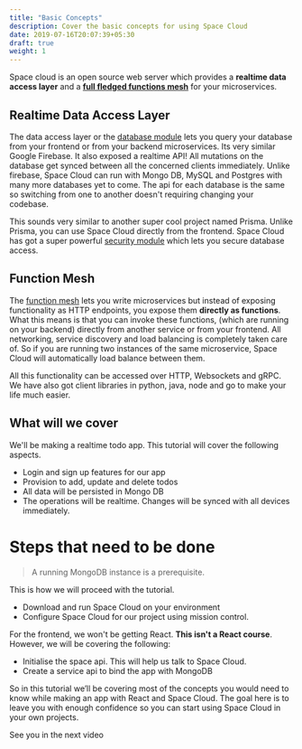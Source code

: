 ```yaml
---
title: "Basic Concepts"
description: Cover the basic concepts for using Space Cloud
date: 2019-07-16T20:07:39+05:30
draft: true
weight: 1
---
```


Space cloud is an open source web server which provides a **realtime data access layer** and a **[full fledged functions mesh](https://medium.com/spaceuptech/time-to-step-up-your-microservices-4c38fb02ce4d)** for your microservices.

## Realtime Data Access Layer

The data access layer or the [database module](https://spaceuptech/docs/database/overview) lets you query your database from your frontend or from your backend microservices. Its very similar Google Firebase. It also exposed a realtime API! All mutations on the database get synced between all the concerned clients immediately. Unlike firebase, Space Cloud can run with Mongo DB, MySQL and Postgres with many more databases yet to come. The api for each database is the same so switching from one to another doesn't requiring changing your codebase.

This sounds very similar to another super cool project named Prisma. Unlike Prisma, you can use Space Cloud directly from the frontend. Space Cloud has got a super powerful [security module](https://spaceuptech.com/docs/security/overview) which lets you secure database access.

## Function Mesh

The [function mesh](https://spaceuptech.com/docs/functions/overview) lets you write microservices but instead of exposing functionality as HTTP endpoints, you expose them **directly as functions**. What this means is that you can invoke these functions, (which are running on your backend) directly from another service or from your frontend. All networking, service discovery and load balancing is completely taken care of. So if you are running two instances of the same microservice, Space Cloud will automatically load balance between them.

All this functionality can be accessed over HTTP, Websockets and gRPC. We have also got client libraries in python, java, node and go to make your life much easier.

## What will we cover

We'll be making a realtime todo app. This tutorial will cover the following aspects.

- Login and sign up features for our app
- Provision to add, update and delete todos
- All data will be persisted in Mongo DB
- The operations will be realtime. Changes will be synced with all devices immediately. 

# Steps that need to be done

> A running MongoDB instance is a prerequisite.

This is how we will proceed with the tutorial.

- Download and run Space Cloud on your environment
- Configure Space Cloud for our project using mission control.

For the frontend, we won't be getting React. **This isn't a React course**. However, we will be covering the following:

- Initialise the space api. This will help us talk to Space Cloud.
- Create a service api to bind the app with MongoDB

So in this tutorial we’ll be covering most of the concepts you would need to know while making an app with React and Space Cloud. The goal here is to leave you with enough confidence so you can start using Space Cloud in your own projects.

See you in the next video
